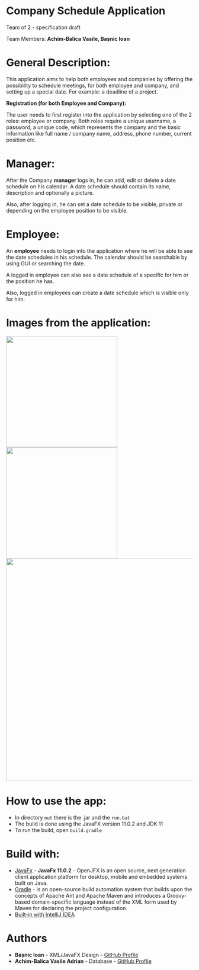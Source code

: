 
# Company Schedule Application

Team of 2 - specification draft

Team Members: **Achim-Balica Vasile, Bașnic Ioan**


# General Description:

This application aims to help both employees and companies by offering the possibility to schedule meetings, for both employee and company, and setting up a special date. For example: a deadline of a project.

**Registration (for both Employee and Company):**

The user needs to first register into the application by selecting one of the 2 roles: employee or company. Both roles require a unique username, a password, a unique code, which represents the company and the basic information like full name / company name, address, phone number, current position etc.

# Manager:

After the Company **manager** logs in, he can add, edit or delete a date schedule on his calendar. A date schedule should contain its name, description and optionally a picture.

Also, after logging in, he can set a date schedule to be visible, private or depending on the employee position to be visible.

# Employee:

An **employee** needs to login into the application where he will be able to see the date schedules in his schedule. The calendar should be searchable by using GUI or searching the date.

A logged in employee can also see a date schedule of a specific for him or the position he has.

Also, logged in employees can create a date schedule which is visible only for him.

# Images from the application:

<div>
<img src="https://i.ibb.co/xzk4J58/img-1-app.jpg" width="300">
<img src="https://i.ibb.co/VB7mZb7/img-2-app.jpg" width="300">
<img src="https://i.ibb.co/41Brn2c/img-3-app.jpg" width="600">
</div>

# How to use the app:
* In directory `out` there is the .jar and the `run.bat`
* The build is done using the JavaFX version 11.0.2 and JDK 11
* To run the build, open `build.gradle`
# Build with:
* [JavaFx](https://en.wikipedia.org/wiki/JavaFX) - **JavaFx 11.0.2** - OpenJFX is an open source, next generation client application platform for desktop, mobile and embedded systems built on Java.
* [Gradle](https://gradle.org) - is an open-source build automation system that builds upon the concepts of Apache Ant and Apache Maven and introduces a Groovy-based domain-specific language instead of the XML form used by Maven for declaring the project configuration.
* [Built-in with IntelliJ IDEA ](https://www.jetbrains.com/idea/)
# Authors
* **Bașnic Ioan** - XML/JavaFX Design - [GitHub Profile](https://github.com/IoanBasnic)
* **Achim-Balica Vasile Adrian** - Database - [GitHub Profile](https://github.com/AdrianABV99)
